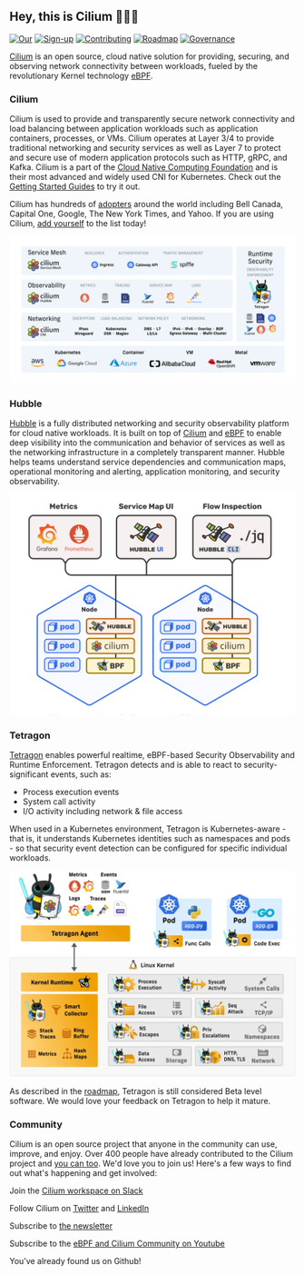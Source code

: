 ## Hey, this is Cilium 🐝🐝🐝

[![Our](https://img.shields.io/static/v1?label=Our&message=Website&color=blue)](https://cilium.io/)
[![Sign-up](https://img.shields.io/static/v1?label=Sign-up&message=for%20news&color=red)](https://cilium.io/newsletter)
[![Contributing](https://img.shields.io/static/v1?label=Contributing&message=Guide&color=brightgreen)](https://cilium.io/get-involved)
[![Roadmap](https://img.shields.io/static/v1?label=Roadmap&message=public&color=blueviolet)](https://docs.cilium.io/en/latest/community/roadmap/)
[![Governance](https://img.shields.io/static/v1?label=Governance&message=and%20Maintainers&color=yellow)](https://docs.cilium.io/en/stable/contributing/governance/)



[Cilium](https://cilium.io/) is an open source, cloud native solution for providing, securing, and observing network connectivity between workloads, fueled by the revolutionary Kernel technology [eBPF](https://ebpf.io/).

### Cilium

Cilium is used to provide and transparently secure network connectivity and load balancing between application workloads such as application containers, processes, or VMs. Cilium operates at Layer 3/4 to provide traditional networking and security services as well as Layer 7 to protect and secure use of modern application protocols such as HTTP, gRPC, and Kafka. Cilium is a part of the [Cloud Native Computing Foundation](https://www.cncf.io/) and is their most advanced and widely used CNI for Kubernetes. Check out the [Getting Started Guides](https://docs.cilium.io/en/stable/gettingstarted/) to try it out.

Cilium has hundreds of [adopters](https://cilium.io/adopters) around the world including Bell Canada, Capital One, Google, The New York Times, and Yahoo. If you are using Cilium, [add yourself](https://github.com/cilium/cilium/blob/main/USERS.md) to the list today!

<img src="https://github.com/cilium/cilium/blob/main/Documentation/images/cilium-overview.png" alt="Cilium overview diagram" width="800">

### Hubble

[Hubble](https://github.com/cilium/hubble) is a fully distributed networking and security observability platform for cloud native workloads. It is built on top of [Cilium](https://github.com/cilium/cilium) and [eBPF](https://ebpf.io/) to enable deep visibility into the communication and behavior of services as well as the networking infrastructure in a completely transparent manner. Hubble helps teams understand service dependencies and communication maps, operational monitoring and alerting, application monitoring, and security observability.

<img src="https://github.com/cilium/hubble/raw/main/Documentation/images/hubble_arch.png" alt="Hubble overview diagram" width="800">

### Tetragon

[Tetragon](https://github.com/cilium/tetragon) enables powerful realtime, eBPF-based Security Observability and Runtime Enforcement. Tetragon detects and is able to react to security-significant events, such as:



* Process execution events
* System call activity
* I/O activity including network & file access

When used in a Kubernetes environment, Tetragon is Kubernetes-aware - that is, it understands Kubernetes identities such as namespaces and pods - so that security event detection can be configured for specific individual workloads.

<img src="https://github.com/cilium/tetragon/raw/main/docs/static/images/smart_observability.png" alt="Tetragon Overview Diagram" width="800">

As described in the [roadmap](https://docs.cilium.io/en/latest/community/roadmap/), Tetragon is still considered Beta level software. We would love your feedback on Tetragon to help it mature. 

### Community

Cilium is an open source project that anyone in the community can use, improve, and enjoy. Over 400 people have already contributed to the Cilium project and [you can too](https://docs.cilium.io/en/stable/contributing/development/contributing_guide/). We'd love you to join us! Here's a few ways to find out what's happening and get involved:

Join the [Cilium workspace on Slack](https://cilium.herokuapp.com/)

Follow Cilium on [Twitter](https://twitter.com/ciliumproject?lang=de) and [LinkedIn](https://www.linkedin.com/company/cilium/)

Subscribe to [the newsletter](https://cilium.io/newsletter)

Subscribe to the [eBPF and Cilium Community on Youtube](https://www.youtube.com/channel/UCJFUxkVQTBJh3LD1wYBWvuQ)

You’ve already found us on Github!
